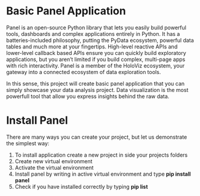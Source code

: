 # Basic Panel Application 
Panel is an open-source Python library that lets you easily build powerful tools, dashboards and complex applications entirely in Python. It has a batteries-included philosophy, putting the PyData ecosystem, powerful data tables and much more at your fingertips. High-level reactive APIs and lower-level callback based APIs ensure you can quickly build exploratory applications, but you aren’t limited if you build complex, multi-page apps with rich interactivity. Panel is a member of the HoloViz ecosystem, your gateway into a connected ecosystem of data exploration tools.

In this sense, this project will create basic panel application that you can simply showcase your data analysis project. Data visualization is the most powerfull tool that allow you express insights behind the raw data. 

# Install Panel 
There are many ways you can create your project, but let us demonstrate the simplest way: 
  1. To install application create a new project in side your projects folders
  2. Create new virtual environment
  3. Activate the virtual environment
  4. Install panel by writing in active virtual environment and type **pip install panel**
  5. Check if you have installed correctly by typing **pip list**
